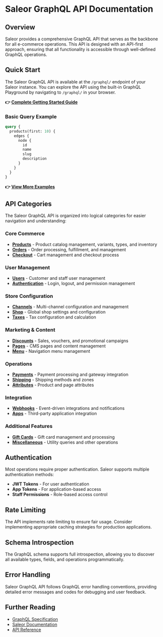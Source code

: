 # Saleor GraphQL API Documentation

## Overview

Saleor provides a comprehensive GraphQL API that serves as the backbone for all e-commerce operations. This API is designed with an API-first approach, ensuring that all functionality is accessible through well-defined GraphQL operations.

## Quick Start

The Saleor GraphQL API is available at the `/graphql/` endpoint of your Saleor instance. You can explore the API using the built-in GraphQL Playground by navigating to `/graphql/` in your browser.

**👉 [Complete Getting Started Guide](./getting-started.md)**

### Basic Query Example

```graphql
query {
  products(first: 10) {
    edges {
      node {
        id
        name
        slug
        description
      }
    }
  }
}
```

**👉 [View More Examples](./examples.md)**

## API Categories

The Saleor GraphQL API is organized into logical categories for easier navigation and understanding:

### Core Commerce
- **[Products](./categories/products.md)** - Product catalog management, variants, types, and inventory
- **[Orders](./categories/orders.md)** - Order processing, fulfillment, and management
- **[Checkout](./categories/checkout.md)** - Cart management and checkout process

### User Management
- **[Users](./categories/users.md)** - Customer and staff user management
- **[Authentication](./categories/authentication.md)** - Login, logout, and permission management

### Store Configuration
- **[Channels](./categories/channels.md)** - Multi-channel configuration and management
- **[Shop](./categories/shop.md)** - Global shop settings and configuration
- **[Taxes](./categories/taxes.md)** - Tax configuration and calculation

### Marketing & Content
- **[Discounts](./categories/discounts.md)** - Sales, vouchers, and promotional campaigns
- **[Pages](./categories/pages.md)** - CMS pages and content management
- **[Menu](./categories/menu.md)** - Navigation menu management

### Operations
- **[Payments](./categories/payments.md)** - Payment processing and gateway integration
- **[Shipping](./categories/shipping.md)** - Shipping methods and zones
- **[Attributes](./categories/attributes.md)** - Product and page attributes

### Integration
- **[Webhooks](./categories/webhooks.md)** - Event-driven integrations and notifications
- **[Apps](./categories/apps.md)** - Third-party application integration

### Additional Features
- **[Gift Cards](./categories/gift-cards.md)** - Gift card management and processing
- **[Miscellaneous](./categories/miscellaneous.md)** - Utility queries and other operations

## Authentication

Most operations require proper authentication. Saleor supports multiple authentication methods:

- **JWT Tokens** - For user authentication
- **App Tokens** - For application-based access
- **Staff Permissions** - Role-based access control

## Rate Limiting

The API implements rate limiting to ensure fair usage. Consider implementing appropriate caching strategies for production applications.

## Schema Introspection

The GraphQL schema supports full introspection, allowing you to discover all available types, fields, and operations programmatically.

## Error Handling

Saleor GraphQL API follows GraphQL error handling conventions, providing detailed error messages and codes for debugging and user feedback.

## Further Reading

- [GraphQL Specification](https://graphql.org/learn/)
- [Saleor Documentation](https://docs.saleor.io/)
- [API Reference](./reference/)